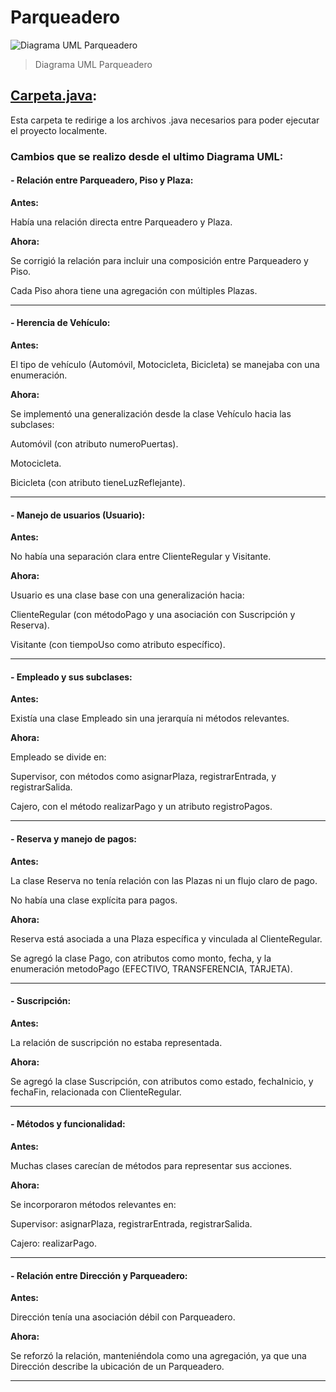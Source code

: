 # Parqueadero
![Diagrama UML Parqueadero](https://github.com/user-attachments/assets/375e1671-d8a6-4b72-8811-75afec999830)
>Diagrama UML Parqueadero

## [Carpeta.java](https://github.com/R0yalCode/Parqueadero/tree/develop/Parqueadero "Carpeta.java"): 
Esta carpeta te redirige a los archivos .java necesarios para poder ejecutar el proyecto localmente. 

### Cambios que se realizo desde el ultimo Diagrama UML: 
#### - Relación entre Parqueadero, Piso y Plaza:

**Antes:**

Había una relación directa entre Parqueadero y Plaza.


**Ahora:**

Se corrigió la relación para incluir una composición entre Parqueadero y Piso.

Cada Piso ahora tiene una agregación con múltiples Plazas.

---

#### -  Herencia de Vehículo:

**Antes:**

El tipo de vehículo (Automóvil, Motocicleta, Bicicleta) se manejaba con una enumeración.


**Ahora:**

Se implementó una generalización desde la clase Vehículo hacia las subclases:

Automóvil (con atributo numeroPuertas).

Motocicleta.

Bicicleta (con atributo tieneLuzReflejante).


---

#### - Manejo de usuarios (Usuario):

**Antes:**

No había una separación clara entre ClienteRegular y Visitante.


**Ahora:**

Usuario es una clase base con una generalización hacia:

ClienteRegular (con métodoPago y una asociación con Suscripción y Reserva).

Visitante (con tiempoUso como atributo específico).


---

#### - Empleado y sus subclases:

**Antes:**

Existía una clase Empleado sin una jerarquía ni métodos relevantes.


**Ahora:**

Empleado se divide en:

Supervisor, con métodos como asignarPlaza, registrarEntrada, y registrarSalida.

Cajero, con el método realizarPago y un atributo registroPagos.


---

#### - Reserva y manejo de pagos:

**Antes:**

La clase Reserva no tenía relación con las Plazas ni un flujo claro de pago.

No había una clase explícita para pagos.


**Ahora:**

Reserva está asociada a una Plaza específica y vinculada al ClienteRegular.

Se agregó la clase Pago, con atributos como monto, fecha, y la enumeración metodoPago (EFECTIVO, TRANSFERENCIA, TARJETA).


---

#### - Suscripción:

**Antes:**

La relación de suscripción no estaba representada.


**Ahora:**

Se agregó la clase Suscripción, con atributos como estado, fechaInicio, y fechaFin, relacionada con ClienteRegular.


---

#### - Métodos y funcionalidad:

**Antes:**

Muchas clases carecían de métodos para representar sus acciones.


**Ahora:**

Se incorporaron métodos relevantes en:

Supervisor: asignarPlaza, registrarEntrada, registrarSalida.

Cajero: realizarPago.


---

#### - Relación entre Dirección y Parqueadero:

**Antes:**

Dirección tenía una asociación débil con Parqueadero.


**Ahora:**

Se reforzó la relación, manteniéndola como una agregación, ya que una Dirección describe la ubicación de un Parqueadero.

---
